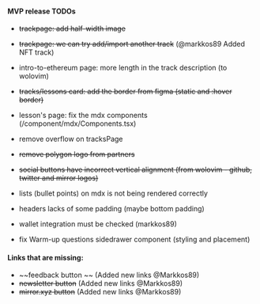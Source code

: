 #### MVP release TODOs

- ~~trackpage: add half-width image~~
- ~~trackpage: we can try add/import another track~~ (@markkos89 Added NFT track)
- intro-to-ethereum page: more length in the track description (to wolovim)
- ~~tracks/lessons card: add the border from figma (static and :hover border)~~
- lesson's page: fix the mdx components (/component/mdx/Components.tsx)
- remove overflow on tracksPage
- ~~remove polygon logo from partners~~
- ~~social buttons have incorrect vertical alignment (from wolovim - github, twitter and mirror logos)~~
- lists (bullet points) on mdx is not being rendered correctly
- headers lacks of some padding (maybe bottom padding)
- wallet integration must be checked (markkos89)

- fix Warm-up questions sidedrawer component (styling and placement)

#### Links that are missing:

- ~~feedback button ~~ (Added new links @Markkos89)
- ~~newsletter button~~ (Added new links @Markkos89)
- ~~mirror.xyz button~~ (Added new links @Markkos89)
